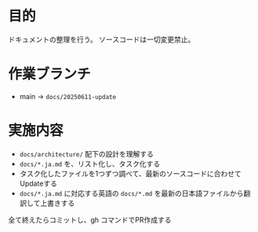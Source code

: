 # 目的
ドキュメントの整理を行う。
ソースコードは一切変更禁止。

# 作業ブランチ
- main -> `docs/20250611-update`

# 実施内容
- `docs/architecture/` 配下の設計を理解する
- `docs/*.ja.md` を、リスト化し、タスク化する
- タスク化したファイルを1つずつ調べて、最新のソースコードに合わせてUpdateする
- `docs/*.ja.md` に対応する英語の `docs/*.md` を最新の日本語ファイルから翻訳して上書きする

全て終えたらコミットし、gh コマンドでPR作成する



